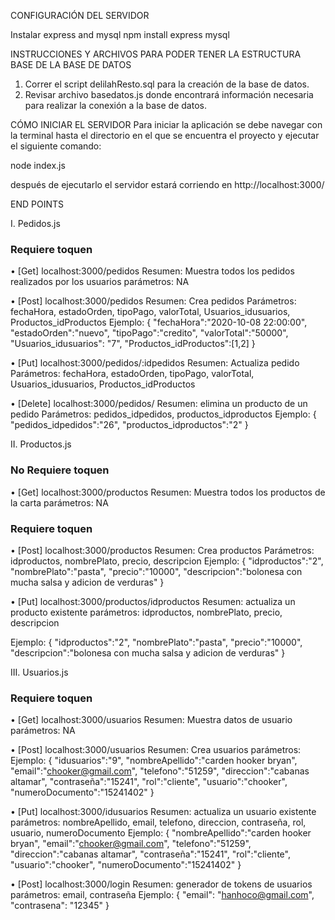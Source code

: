 CONFIGURACIÓN DEL SERVIDOR

Instalar express and mysql
                               npm install express mysql

INSTRUCCIONES Y ARCHIVOS PARA PODER TENER LA ESTRUCTURA BASE DE LA BASE DE DATOS 
1. Correr el script delilahResto.sql para la creación de la base de datos.
2. Revisar archivo basedatos.js donde encontrará información necesaria para realizar la conexión a la base de datos.

CÓMO INICIAR EL SERVIDOR 
Para iniciar la aplicación se debe navegar con la terminal hasta el directorio en el que se encuentra el proyecto y ejecutar el siguiente comando:

node index.js

después de ejecutarlo el servidor estará corriendo en http://localhost:3000/


END POINTS

I.	Pedidos.js

### Requiere toquen
•	[Get] localhost:3000/pedidos
Resumen: Muestra todos los pedidos realizados por los usuarios
parámetros: NA

•	[Post] localhost:3000/pedidos
Resumen: Crea pedidos
Parámetros: fechaHora, estadoOrden, tipoPago, valorTotal, Usuarios_idusuarios, Productos_idProductos
Ejemplo: 
{
   "fechaHora":"2020-10-08 22:00:00",
   "estadoOrden":"nuevo", 
   "tipoPago":"credito",
   "valorTotal":"50000",
   "Usuarios_idusuarios": "7",
   "Productos_idProductos":[1,2]
}

•	[Put] localhost:3000/pedidos/:idpedidos
Resumen: Actualiza pedido
Parámetros: fechaHora, estadoOrden, tipoPago, valorTotal, Usuarios_idusuarios, Productos_idProductos

•	[Delete] localhost:3000/pedidos/
Resumen: elimina un producto de un pedido
Parámetros: pedidos_idpedidos, productos_idproductos
Ejemplo: 
{
   "pedidos_idpedidos":"26", 
   "productos_idproductos":"2"
}


II.	Productos.js

### No Requiere toquen
•	[Get] localhost:3000/productos
Resumen: Muestra todos los productos de la carta
parámetros: NA

### Requiere toquen
•	[Post] localhost:3000/productos
Resumen: Crea productos
Parámetros: idproductos, nombrePlato, precio, descripcion
Ejemplo: 
{
    "idproductos":"2",
    "nombrePlato":"pasta",
    "precio":"10000",
    "descripcion":"bolonesa con mucha salsa y adicion de verduras"
}


•	[Put] localhost:3000/productos/idproductos
Resumen: actualiza un producto existente
parámetros: idproductos, nombrePlato, precio, descripcion

Ejemplo: 
{
    "idproductos":"2",
    "nombrePlato":"pasta",
    "precio":"10000",
    "descripcion":"bolonesa con mucha salsa y adicion de verduras"
}


III.	Usuarios.js

### Requiere toquen
•	[Get] localhost:3000/usuarios
Resumen: Muestra datos de usuario
parámetros: NA

•	[Post] localhost:3000/usuarios
Resumen: Crea usuarios
parámetros: 
Ejemplo: 
{
    "idusuarios":"9", 
    "nombreApellido":"carden hooker bryan", 
    "email":"chooker@gmail.com", 
    "telefono":"51259", 
    "direccion":"cabanas altamar", 
    "contraseña":"15241", 
    "rol":"cliente", 
    "usuario":"chooker", 
    "numeroDocumento":"15241402"
}

•	[Put] localhost:3000/idusuarios
Resumen: actualiza un usuario existente
parámetros: nombreApellido, email, telefono, direccion, contraseña, rol, usuario, numeroDocumento
Ejemplo: 
{
    "nombreApellido":"carden hooker bryan", 
    "email":"chooker@gmail.com", 
    "telefono":"51259", 
    "direccion":"cabanas altamar", 
    "contraseña":"15241", 
    "rol":"cliente", 
    "usuario":"chooker", 
    "numeroDocumento":"15241402"
}

•	[Post] localhost:3000/login 
Resumen: generador de tokens de usuarios
parámetros: email, contraseña
Ejemplo: 
{
    "email": "hanhoco@gmail.com",
    "contrasena": "12345"
}





